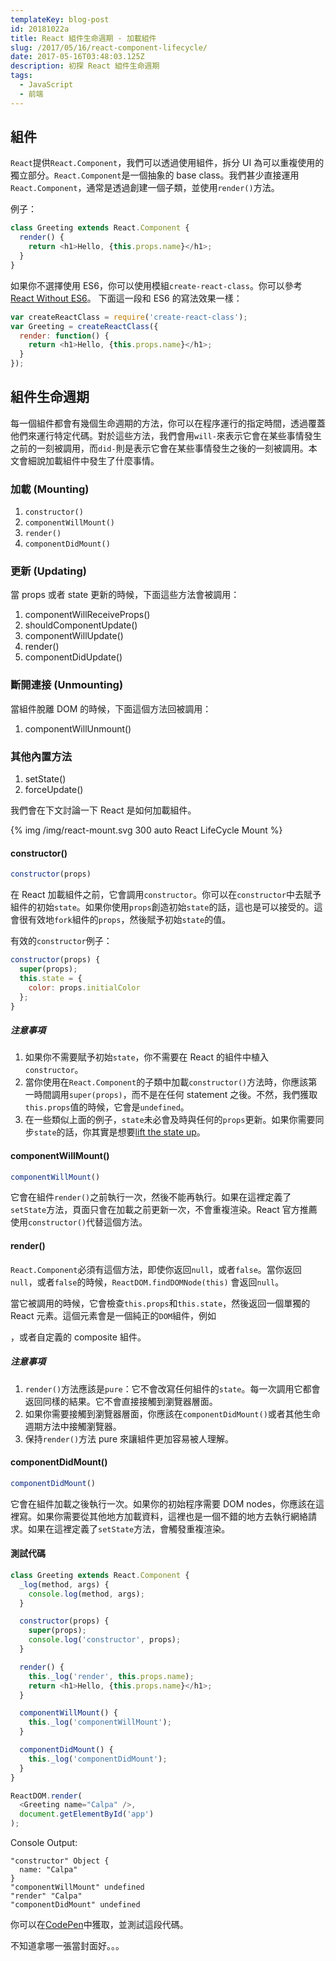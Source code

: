 ```yaml
---
templateKey: blog-post
id: 20181022a
title: React 組件生命週期 - 加載組件
slug: /2017/05/16/react-component-lifecycle/
date: 2017-05-16T03:48:03.125Z
description: 初探 React 組件生命週期
tags:
  - JavaScript
  - 前端
---
```


## 組件

`React`提供`React.Component`，我們可以透過使用組件，拆分 UI 為可以重複使用的獨立部分。`React.Component`是一個抽象的 base class。我們甚少直接運用`React.Component`，通常是透過創建一個子類，並使用`render()`方法。

例子：

```JavaScript
class Greeting extends React.Component {
  render() {
    return <h1>Hello, {this.props.name}</h1>;
  }
}
```

如果你不選擇使用 ES6，你可以使用模組`create-react-class`。你可以參考[React Without ES6](https://facebook.github.io/react/docs/react-without-es6.html)。
下面這一段和 ES6 的寫法效果一樣：

```JavaScript
var createReactClass = require('create-react-class');
var Greeting = createReactClass({
  render: function() {
    return <h1>Hello, {this.props.name}</h1>;
  }
});
```

## 組件生命週期

每一個組件都會有幾個生命週期的方法，你可以在程序運行的指定時間，透過覆蓋他們來運行特定代碼。對於這些方法，我們會用`will-`來表示它會在某些事情發生之前的一刻被調用，而`did-`則是表示它會在某些事情發生之後的一刻被調用。本文會細說加載組件中發生了什麼事情。

### 加載 (Mounting)

1. `constructor()`
1. `componentWillMount()`
1. `render()`
1. `componentDidMount()`

### 更新 (Updating)

當 props 或者 state 更新的時候，下面這些方法會被調用：

1. componentWillReceiveProps()
1. shouldComponentUpdate()
1. componentWillUpdate()
1. render()
1. componentDidUpdate()

### 斷開連接 (Unmounting)

當組件脫離 DOM 的時候，下面這個方法回被調用：

1. componentWillUnmount()

### 其他內置方法

1. setState()
1. forceUpdate()

我們會在下文討論一下 React 是如何加載組件。

{% img /img/react-mount.svg 300 auto React LifeCycle Mount %}

#### constructor()

```JavaScript
constructor(props)
```

在 React 加載組件之前，它會調用`constructor`。你可以在`constructor`中去賦予組件的初始`state`。如果你使用`props`創造初始`state`的話，這也是可以接受的。這會很有效地`fork`組件的`props`，然後賦予初始`state`的值。

有效的`constructor`例子：

```JavaScript
constructor(props) {
  super(props);
  this.state = {
    color: props.initialColor
  };
}
```

##### 注意事項

1. 如果你不需要賦予初始`state`，你不需要在 React 的組件中植入`constructor`。
1. 當你使用在`React.Component`的子類中加載`constructor()`方法時，你應該第一時間調用`super(props)`，而不是在任何 statement 之後。不然，我們獲取`this.props`值的時候，它會是`undefined`。
1. 在一些類似上面的例子，`state`未必會及時與任何的`props`更新。如果你需要同步`state`的話，你其實是想要[lift the state up](https://facebook.github.io/react/docs/lifting-state-up.html)。

#### componentWillMount()

```JavaScript
componentWillMount()
```

它會在組件`render()`之前執行一次，然後不能再執行。如果在這裡定義了`setState`方法，頁面只會在加載之前更新一次，不會重複渲染。React 官方推薦使用`constructor()`代替這個方法。

#### render()

`React.Component`必須有這個方法，即使你返回`null`，或者`false`。當你返回`null`，或者`false`的時候，`ReactDOM.findDOMNode(this)` 會返回`null`。

當它被調用的時候，它會檢查`this.props`和`this.state`，然後返回一個單獨的 React 元素。這個元素會是一個純正的`DOM`組件，例如<div />，或者自定義的 composite 組件。

##### 注意事項

1. `render()`方法應該是`pure`：它不會改寫任何組件的`state`。每一次調用它都會返回同樣的結果。它不會直接接觸到瀏覽器層面。
1. 如果你需要接觸到瀏覽器層面，你應該在`componentDidMount()`或者其他生命週期方法中接觸瀏覽器。
1. 保持`render()`方法 pure 來讓組件更加容易被人理解。

#### componentDidMount()

```JavaScript
componentDidMount()
```

它會在組件加載之後執行一次。如果你的初始程序需要 DOM nodes，你應該在這裡寫。如果你需要從其他地方加載資料，這裡也是一個不錯的地方去執行網絡請求。如果在這裡定義了`setState`方法，會觸發重複渲染。

#### 測試代碼

```JavaScript
class Greeting extends React.Component {
  _log(method, args) {
    console.log(method, args);
  }

  constructor(props) {
    super(props);
    console.log('constructor', props);
  }

  render() {
    this._log('render', this.props.name);
    return <h1>Hello, {this.props.name}</h1>;
  }

  componentWillMount() {
    this._log('componentWillMount');
  }

  componentDidMount() {
    this._log('componentDidMount');
  }
}

ReactDOM.render(
  <Greeting name="Calpa" />,
  document.getElementById('app')
);
```

Console Output:

```
"constructor" Object {
  name: "Calpa"
}
"componentWillMount" undefined
"render" "Calpa"
"componentDidMount" undefined
```

你可以在[CodePen](https://codepen.io/calpa/full/xdJrQm/)中獲取，並測試這段代碼。

不知道拿哪一張當封面好。。。
